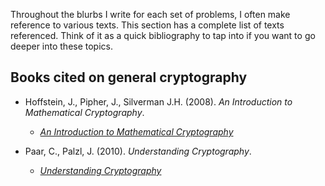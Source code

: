 Throughout the blurbs I write for each set of problems, I often make reference to various texts. This section has a complete list of texts referenced. Think of it as a quick bibliography to tap into if you want to go deeper into these topics. 

Books cited on general cryptography
-------------------------------

- Hoffstein, J., Pipher, J., Silverman J.H. (2008). _An Introduction to Mathematical Cryptography_.
  - [_An Introduction to Mathematical Cryptography_](https://link.springer.com/book/10.1007/978-0-387-77993-5)


- Paar, C., Palzl, J. (2010). _Understanding Cryptography_.
  - [_Understanding Cryptography_](https://link.springer.com/book/10.1007/978-3-642-04101-3)

